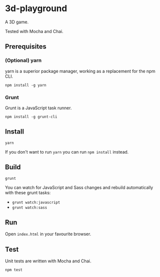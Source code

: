# 3d-playground

A 3D game.

Tested with Mocha and Chai.


## Prerequisites

### (Optional) yarn

yarn is a superior package manager, working as a replacement for the npm CLI.

```
npm install -g yarn
```

### Grunt

Grunt is a JavaScript task runner.

```
npm install -g grunt-cli
```


## Install

```
yarn
```

If you don't want to run `yarn` you can run `npm install` instead.


## Build

`grunt`

You can watch for JavaScript and Sass changes and rebuild automatically with these grunt tasks:

 * `grunt watch:javascript`
 * `grunt watch:sass`


## Run

Open `index.html` in your favourite browser.


## Test

Unit tests are written with Mocha and Chai. 

```
npm test
```